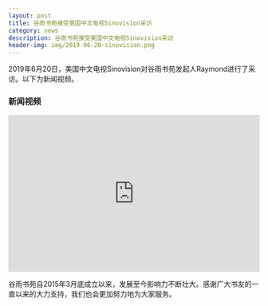 ```yaml
---
layout: post
title: 谷雨书苑接受美国中文电视Sinovision采访
category: news
description: 谷雨书苑接受美国中文电视Sinovision采访
header-img: img/2019-06-20-sinovision.png
---
```


2019年6月20日，美国中文电视Sinovision对谷雨书苑发起人Raymond进行了采访。以下为新闻视频。

### 新闻视频

<iframe width="100%" height="315" src="http://cdnvod.sinovision.net/video/auto/2019/0621/0621_041221_hancui_0620cui01mp4_1000k.mp4" frameborder="0" allowfullscreen></iframe>


谷雨书苑自2015年3月底成立以来，发展至今影响力不断壮大。感谢广大书友的一直以来的大力支持，我们也会更加努力地为大家服务。

[谷雨书苑]:    http://valleyrain.org  "谷雨书苑"
